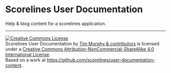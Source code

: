 # Scorelines User Documentation

Help &amp; blog content for a scorelines application.

---

<a rel="license" href="http://creativecommons.org/licenses/by-nc-sa/4.0/"><img alt="Creative Commons License" style="border-width:0" src="https://i.creativecommons.org/l/by-nc-sa/4.0/88x31.png" /></a><br /><span xmlns:dct="http://purl.org/dc/terms/" property="dct:title">Scorelines User Documentation</span> by <a xmlns:cc="http://creativecommons.org/ns#" href="https://github.com/scorelines/user-documentation-content" property="cc:attributionName" rel="cc:attributionURL">Tim Murphy & contributors</a> is licensed under a <a rel="license" href="http://creativecommons.org/licenses/by-nc-sa/4.0/">Creative Commons Attribution-NonCommercial-ShareAlike 4.0 International License</a>.<br />Based on a work at <a xmlns:dct="http://purl.org/dc/terms/" href="https://github.com/scorelines/user-documentation-content" rel="dct:source">https://github.com/scorelines/user-documentation-content</a>.